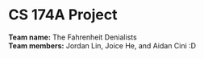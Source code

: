 # CS 174A Project

**Team name:** The Fahrenheit Denialists <br>
**Team members:** Jordan Lin, Joice He, and Aidan Cini :D
